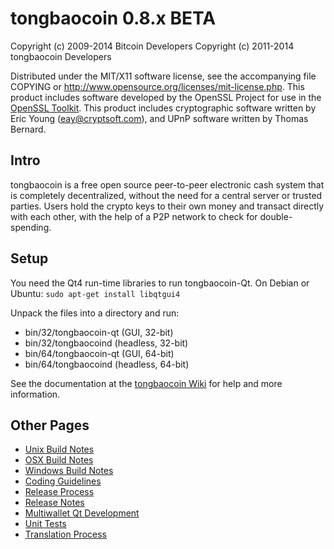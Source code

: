 tongbaocoin 0.8.x BETA
====================

Copyright (c) 2009-2014 Bitcoin Developers
Copyright (c) 2011-2014 tongbaocoin Developers

Distributed under the MIT/X11 software license, see the accompanying
file COPYING or http://www.opensource.org/licenses/mit-license.php.
This product includes software developed by the OpenSSL Project for use in the [OpenSSL Toolkit](http://www.openssl.org/). This product includes
cryptographic software written by Eric Young ([eay@cryptsoft.com](mailto:eay@cryptsoft.com)), and UPnP software written by Thomas Bernard.


Intro
---------------------
tongbaocoin is a free open source peer-to-peer electronic cash system that is
completely decentralized, without the need for a central server or trusted
parties.  Users hold the crypto keys to their own money and transact directly
with each other, with the help of a P2P network to check for double-spending.


Setup
---------------------
You need the Qt4 run-time libraries to run tongbaocoin-Qt. On Debian or Ubuntu:
	`sudo apt-get install libqtgui4`

Unpack the files into a directory and run:

- bin/32/tongbaocoin-qt (GUI, 32-bit)
- bin/32/tongbaocoind (headless, 32-bit)
- bin/64/tongbaocoin-qt (GUI, 64-bit)
- bin/64/tongbaocoind (headless, 64-bit)

See the documentation at the [tongbaocoin Wiki](http://tongbaocoin.info)
for help and more information.


Other Pages
---------------------
- [Unix Build Notes](build-unix.md)
- [OSX Build Notes](build-osx.md)
- [Windows Build Notes](build-msw.md)
- [Coding Guidelines](coding.md)
- [Release Process](release-process.md)
- [Release Notes](release-notes.md)
- [Multiwallet Qt Development](multiwallet-qt.md)
- [Unit Tests](unit-tests.md)
- [Translation Process](translation_process.md)
